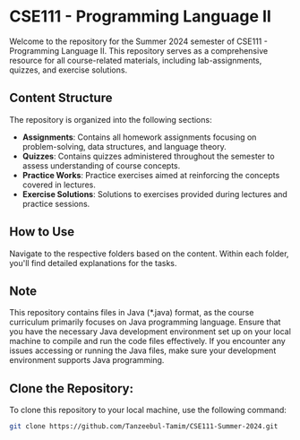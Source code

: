 # CSE111 - Programming Language II

Welcome to the repository for the Summer 2024 semester of CSE111 - Programming Language II. This repository serves as a comprehensive resource for all course-related materials, including lab-assignments, quizzes, and exercise solutions.

## Content Structure

The repository is organized into the following sections:

- **Assignments**: Contains all homework assignments focusing on problem-solving, data structures, and language theory.
- **Quizzes**: Contains quizzes administered throughout the semester to assess understanding of course concepts.
- **Practice Works**: Practice exercises aimed at reinforcing the concepts covered in lectures.
- **Exercise Solutions**: Solutions to exercises provided during lectures and practice sessions.

## How to Use

Navigate to the respective folders based on the content. Within each folder, you'll find detailed explanations for the tasks.

## Note

This repository contains files in Java (*.java) format, as the course curriculum primarily focuses on Java programming language. Ensure that you have the necessary Java development environment set up on your local machine to compile and run the code files effectively. If you encounter any issues accessing or running the Java files, make sure your development environment supports Java programming.

## Clone the Repository:

To clone this repository to your local machine, use the following command:

```sh
git clone https://github.com/Tanzeebul-Tamim/CSE111-Summer-2024.git
```
